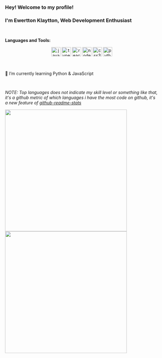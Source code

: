 ### Hey! Welcome to my profile!
### I'm Ewertton Klaytton, Web Development Enthusiast

<br>

**Languages and Tools:**  

<p align="center">
<img src="https://devicons.github.io/devicon/devicon.git/icons/javascript/javascript-original.svg" alt="javascript" width="30" height="30"/>
<img src="https://devicons.github.io/devicon/devicon.git/icons/typescript/typescript-plain.svg" alt="typescript" width="30" height="30"/>
<img src="https://devicons.github.io/devicon/devicon.git/icons/react/react-original-wordmark.svg" alt="react" width="30" height="30"/>
<img src="https://devicons.github.io/devicon/devicon.git/icons/nodejs/nodejs-original.svg" alt="nodejs" width="30" height="30"/>
<img src="https://devicons.github.io/devicon/devicon.git/icons/css3/css3-original-wordmark.svg" alt="css3"  width="30" height="30"/>
 <img src="https://devicons.github.io/devicon/devicon.git/icons/python/python-original.svg" alt="python" width="30" height="30"/>
</p>
<br>

🌱 I’m currently learning Python & JavaScript

<br>

*NOTE: Top languages does not indicate my skill level or something like that, it's a github metric of which languages i have the most code on github, it's a new feature of [github-readme-stats](https://github.com/anuraghazra/github-readme-stats)*



<a href="https://github.com/anuraghazra/github-readme-stats">
  <img width="400px" align="left" 
      src="https://github-readme-stats.vercel.app/api/top-langs/?username=Ewertton&hide=html&layout=compact&theme=radical" />
</a>
  
<a href="https://github.com/anuraghazra/github-readme-stats">
  <img width="400px" align="left" 
src="https://github-readme-stats.vercel.app/api?username=Ewertton&include_all_commits=true&count_private=true&theme=radical" />
</a>


<!--
**Ewertton/Ewertton** is a ✨ _special_ ✨ repository because its `README.md` (this file) appears on your GitHub profile.

Here are some ideas to get you started:

- 🔭 I’m currently working on ...
- 🌱 I’m currently learning ...
- 👯 I’m looking to collaborate on ...
- 🤔 I’m looking for help with ...
- 💬 Ask me about ...
- 📫 How to reach me: ...
- 😄 Pronouns: ...
- ⚡ Fun fact: ...
-->

